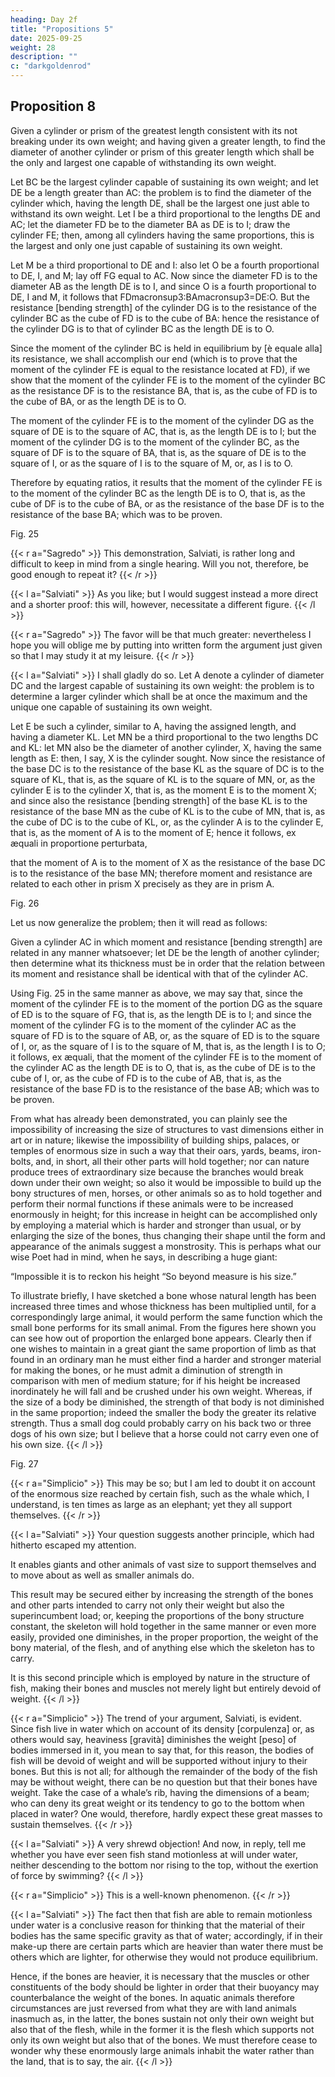 ```yaml
---
heading: Day 2f
title: "Propositions 5"
date: 2025-09-25
weight: 28
description: ""
c: "darkgoldenrod"
---
```



## Proposition 8

Given a cylinder or prism of the greatest length consistent with its not breaking under its own weight; and having given a greater length, to find the diameter of another cylinder or prism of this greater length which shall be the only and largest one capable of withstanding its own weight.

Let BC be the largest cylinder capable of sustaining its own weight; and let DE be a length greater than AC: the problem is to find the diameter of the cylinder which, having the length DE, shall be the largest one just able to withstand its own weight. Let I be a third proportional to the lengths DE and AC; let the diameter FD be to the diameter BA as DE is to I; draw the cylinder FE; then, among all cylinders having the same proportions, this is the largest and only one just capable of sustaining its own weight.

Let M be a third proportional to DE and I: also let O be a fourth proportional to DE, I, and M; lay off FG equal to AC. Now since the diameter FD is to the diameter AB as the length DE is to I, and since O is a fourth proportional to DE, I and M, it follows that FDmacronsup3:BAmacronsup3=DE:O. But the resistance [bending strength] of the cylinder DG is to the resistance of the cylinder BC as the cube of FD is to the cube of BA: hence the resistance of the cylinder DG is to that of cylinder BC as the length DE is to O. 

Since the moment of the cylinder BC is held in equilibrium by [è equale alla] its resistance, we shall accomplish our end (which is to prove that the moment of the cylinder FE is equal to the resistance located at FD), if we show that the moment of the cylinder FE is to the moment of the cylinder BC as the resistance DF is to the resistance BA, that is, as the cube of FD is to the cube of BA, or as the length DE is to O. 

The moment of the cylinder FE is to the moment of the cylinder DG as the square of DE is to the square of AC, that is, as the length DE is to I; but the moment of the cylinder DG is to the moment of the cylinder BC, as the square of DF is to the square of BA, that is, as the square of DE is to the square of I, or as the square of I is to the square of M, or, as I is to O. 

Therefore by equating ratios, it results that the moment of the cylinder FE is to the moment of the cylinder BC as the length DE is to O, that is, as the cube of DF is to the cube of BA, or as the resistance of the base DF is to the resistance of the base BA; which was to be proven.


Fig. 25


{{< r a="Sagredo" >}}
This demonstration, Salviati, is rather long and difficult to keep in mind from a single hearing. Will you not, therefore, be good enough to repeat it?
{{< /r >}}


{{< l a="Salviati" >}}
As you like; but I would suggest instead a more direct and a shorter proof: this will, however, necessitate a different figure.
{{< /l >}}


{{< r a="Sagredo" >}}
The favor will be that much greater: nevertheless I hope you will oblige me by putting into written form the argument just given so that I may study it at my leisure.
{{< /r >}}


{{< l a="Salviati" >}}
I shall gladly do so. Let A denote a cylinder of diameter DC and the largest capable of sustaining its own weight: the problem is to determine a larger cylinder which shall be at once the maximum and the unique one capable of sustaining its own weight.

Let E be such a cylinder, similar to A, having the assigned length, and having a diameter KL. Let MN be a third proportional to the two lengths DC and KL: let MN also be the diameter of another cylinder, X, having the same length as E: then, I say, X is the cylinder sought. Now since the resistance of the base DC is to the resistance of the base KL as the square of DC is to the square of KL, that is, as the square of KL is to the square of MN, or, as the cylinder E is to the cylinder X, that is, as the moment E is to the moment X; and since also the resistance [bending strength] of the base KL is to the resistance of the base MN as the cube of KL is to the cube of MN, that is, as the cube of DC is to the cube of KL, or, as the cylinder A is to the cylinder E, that is, as the moment of A is to the moment of E; hence it follows, ex æquali in proportione perturbata,

that the moment of A is to the moment of X as the resistance of the base DC is to the resistance of the base MN; therefore moment and resistance are related to each other in prism X precisely as they are in prism A.


Fig. 26

Let us now generalize the problem; then it will read as follows:

Given a cylinder AC in which moment and resistance [bending strength] are related in any manner whatsoever; let DE be the length of another cylinder; then determine what its thickness must be in order that the relation between its moment and resistance shall be identical with that of the cylinder AC.

Using Fig. 25 in the same manner as above, we may say that, since the moment of the cylinder FE is to the moment of the portion DG as the square of ED is to the square of FG, that is, as the length DE is to I; and since the moment of the cylinder FG is to the moment of the cylinder AC as the square of FD is to the square of AB, or, as the square of ED is to the square of I, or, as the square of I is to the square of M, that is, as the length I is to O; it follows, ex æquali, that the moment of the cylinder FE is to the moment of the cylinder AC as the length DE is to O, that is, as the cube of DE is to the cube of I, or, as the cube of FD is to the cube of AB, that is, as the resistance of the base FD is to the resistance of the base AB; which was to be proven.

From what has already been demonstrated, you can plainly see the impossibility of increasing the size of structures to vast dimensions either in art or in nature; likewise the impossibility of building ships, palaces, or temples of enormous size in such a way that their oars, yards, beams, iron-bolts, and, in short, all their other parts will hold together; nor can nature produce trees of extraordinary size because the branches would break down under their own weight; so also it would be impossible to build up the bony structures of men, horses, or other animals so as to hold together and perform their normal functions if these animals were to be increased enormously in height; for this increase in height can be accomplished only by employing a material which is harder and stronger than usual, or by enlarging the size of the bones, thus changing their shape until the form and appearance of the animals suggest a monstrosity. This is perhaps what our wise Poet had in mind, when he says, in describing a huge giant:

“Impossible it is to reckon his height
“So beyond measure is his size.”

To illustrate briefly, I have sketched a bone whose natural length has been increased three times and whose thickness has been multiplied until, for a correspondingly large animal, it would perform the same function which the small bone performs for its small animal. From the figures here shown you can see how out of proportion the enlarged bone appears. Clearly then if one wishes to maintain in a great giant the same proportion of limb as that found in an ordinary man he must either find a harder and stronger material for making the bones, or he must admit a diminution of strength in comparison with men of medium stature; for if his height be increased inordinately he will fall and be crushed under his own weight. Whereas, if the size of a body be diminished, the strength of that body is not diminished in the same proportion; indeed the smaller the body the greater its relative strength. Thus a small dog could probably carry on his back two or three dogs of his own size; but I believe that a horse could not carry even one of his own size.
{{< /l >}}


Fig. 27


{{< r a="Simplicio" >}}
This may be so; but I am led to doubt it on account of the enormous size reached by certain fish, such as the whale which, I understand, is ten times as large as an elephant; yet they all support themselves.
{{< /r >}}


{{< l a="Salviati" >}}
Your question suggests another principle, which had hitherto escaped my attention.

It enables giants and other animals of vast size to support themselves and to move about as well as smaller animals do. 

This result may be secured either by increasing the strength of the bones and other parts intended to carry not only their weight but also the superincumbent load; or, keeping the proportions of the bony structure constant, the skeleton will hold together in the same manner or even more easily, provided one diminishes, in the proper proportion, the weight of the bony material, of the flesh, and of anything else which the skeleton has to carry. 

It is this second principle which is employed by nature in the structure of fish, making their bones and muscles not merely light but entirely devoid of weight.
{{< /l >}}


{{< r a="Simplicio" >}}
The trend of your argument, Salviati, is evident. Since fish live in water which on account of its density [corpulenza] or, as others would say, heaviness [gravità] diminishes the weight [peso] of bodies immersed in it, you mean to say that, for this reason, the bodies of fish will be devoid of weight and will be supported without injury to their bones. But this is not all; for although the remainder of the body of the fish may be without weight, there can be no question but that their bones have weight. Take the case of a whale’s rib, having the dimensions of a beam; who can deny its great weight or its tendency to go to the bottom when placed in water? One would, therefore, hardly expect these great masses to sustain themselves.
{{< /r >}}



{{< l a="Salviati" >}}
A very shrewd objection! And now, in reply, tell me whether you have ever seen fish stand motionless at will under water, neither descending to the bottom nor rising to the top, without the exertion of force by swimming?
{{< /l >}}


{{< r a="Simplicio" >}}
This is a well-known phenomenon.
{{< /r >}}


{{< l a="Salviati" >}}
The fact then that fish are able to remain motionless under water is a conclusive reason for thinking that the material of their bodies has the same specific gravity as that of water; accordingly, if in their make-up there are certain parts which are heavier than water there must be others which are lighter, for otherwise they would not produce equilibrium.

Hence, if the bones are heavier, it is necessary that the muscles or other constituents of the body should be lighter in order that their buoyancy may counterbalance the weight of the bones. In aquatic animals therefore circumstances are just reversed from what they are with land animals inasmuch as, in the latter, the bones sustain not only their own weight but also that of the flesh, while in the former it is the flesh which supports not only its own weight but also that of the bones. We must therefore cease to wonder why these enormously large animals inhabit the water rather than the land, that is to say, the air.
{{< /l >}}


